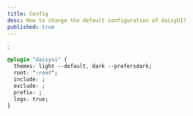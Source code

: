 ```yaml
---
title: Config
desc: How to change the default configuration of daisyUI?
published: true
---
```


<script>
  import Translate from "$components/Translate.svelte"
</script>

<Translate text="daisyUI can be configured from your CSS file." />:

```css:app.css
@plugin "daisyui" {
  themes: light --default, dark --prefersdark;
  root: ":root";
  include: ;
  exclude: ;
  prefix: ;
  logs: true;
}
```
<!-- 
## <Translate text="Config values explained" />:

- ### styled

  `Boolean (default: true)`

  <Translate text="If it's true, components will have colors and style so you won't need to design anything." />  
  <Translate text="If it's false, components will have no color and no visual style so you can design your own style on a basic skeleton." />

- ### themes

  `Boolean or array (default: false)`

  <Translate text="If it's true, all themes will be included." />
  <Translate text="If it's false, only light and dark themes will be available." />  
  <Translate text="If it's an array, only themes in the array will be included and the first theme will be the default theme." />
  <Translate text="Read more about <a href='/docs/themes/'>themes</a>." />

- ### base

  `Boolean (default: true)`

  <Translate text="If it's true, <a href='https://github.com/saadeghi/daisyui/blob/master/src/base'>a few base styles</a> will be added." />

- ### utils

  `Boolean (default: true)`

  <Translate text="If it's true, <a href='https://github.com/saadeghi/daisyui/tree/master/src/utilities'>responsive and utility classes</a> will be added." />

- ### logs

  `Boolean (default: true)`

  <Translate text="If it's true, daisyUI shows logs in the terminal while CSS is building." />

- ### darkTheme

  `String (default: "dark")`

  <Translate text="Allows us to pick another theme for system's auto dark mode. By default, <code>dark</code> theme (or a custom theme named <code>dark</code>) will be the default theme if no theme is specified and the user is using dark mode on their system. With this config, you can set another theme to be the default dark mode theme." />

- ### prefix

  `String (default: "")`

  <Translate text="Adds a prefix to class name for all daisyUI classes (including component classes, modifier classes and responsive classes)." />
  <Translate text="For example: <code>btn</code> will become <code>prefix-btn</code>." />  
  <Translate text="If you're using a second CSS library that has similar class names, you can use this config to avoid conflicts." />
  <Translate text="Utility classes like color names (e.g. <code>bg-primary</code>) or border-radius (e.g. <code>rounded-box</code>) will not be affected by this config because they're being added as extensions to Tailwind CSS classes." />  
  <Translate text="If you use daisyUI <code>prefix</code> option (like <code>daisy-</code>) and Tailwind CSS <code>prefix</code> option (like <code>tw-</code>) together, classnames will be prefixed like this: <code>tw-daisy-btn</code>." />

- ### themeRoot

  `String (default: ":root")`

  <Translate text="Which element to attach the theme CSS variables to." />
  <Translate text="In certain situations (such as embedding daisyUI in a shadow root) it may be useful to set this to e.g. <code>*</code>, so all components will have access to the required CSS variables." /> -->
